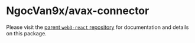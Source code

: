 # NgocVan9x/avax-connector

Please visit the [parent `web3-react` repository](https://github.com/NoahZinsmeister/web3-react) for documentation and details on this package.

